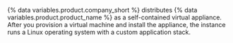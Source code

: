 {% data variables.product.company_short %} distributes {% data variables.product.product_name %} as a self-contained virtual appliance. After you provision a virtual machine and install the appliance, the instance runs a Linux operating system with a custom application stack.
